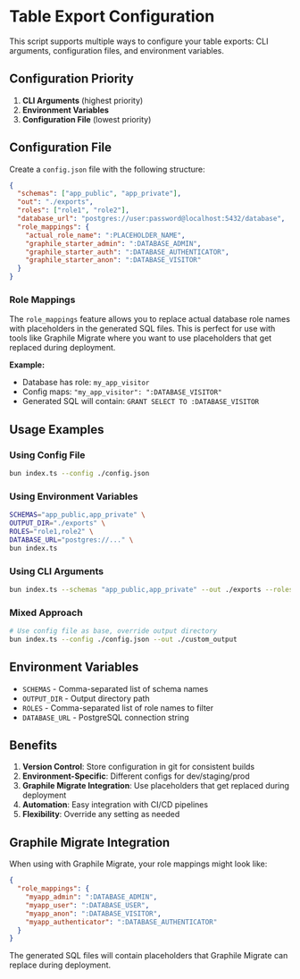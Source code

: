 # Table Export Configuration

This script supports multiple ways to configure your table exports: CLI arguments, configuration files, and environment variables.

## Configuration Priority

1. **CLI Arguments** (highest priority)
2. **Environment Variables**
3. **Configuration File** (lowest priority)

## Configuration File

Create a `config.json` file with the following structure:

```json
{
  "schemas": ["app_public", "app_private"],
  "out": "./exports",
  "roles": ["role1", "role2"],
  "database_url": "postgres://user:password@localhost:5432/database",
  "role_mappings": {
    "actual_role_name": ":PLACEHOLDER_NAME",
    "graphile_starter_admin": ":DATABASE_ADMIN",
    "graphile_starter_auth": ":DATABASE_AUTHENTICATOR",
    "graphile_starter_anon": ":DATABASE_VISITOR"
  }
}
```

### Role Mappings

The `role_mappings` feature allows you to replace actual database role names with placeholders in the generated SQL files. This is perfect for use with tools like Graphile Migrate where you want to use placeholders that get replaced during deployment.

**Example:**

- Database has role: `my_app_visitor`
- Config maps: `"my_app_visitor": ":DATABASE_VISITOR"`
- Generated SQL will contain: `GRANT SELECT TO :DATABASE_VISITOR`

## Usage Examples

### Using Config File

```bash
bun index.ts --config ./config.json
```

### Using Environment Variables

```bash
SCHEMAS="app_public,app_private" \
OUTPUT_DIR="./exports" \
ROLES="role1,role2" \
DATABASE_URL="postgres://..." \
bun index.ts
```

### Using CLI Arguments

```bash
bun index.ts --schemas "app_public,app_private" --out ./exports --roles "role1,role2"
```

### Mixed Approach

```bash
# Use config file as base, override output directory
bun index.ts --config ./config.json --out ./custom_output
```

## Environment Variables

- `SCHEMAS` - Comma-separated list of schema names
- `OUTPUT_DIR` - Output directory path
- `ROLES` - Comma-separated list of role names to filter
- `DATABASE_URL` - PostgreSQL connection string

## Benefits

1. **Version Control**: Store configuration in git for consistent builds
2. **Environment-Specific**: Different configs for dev/staging/prod
3. **Graphile Migrate Integration**: Use placeholders that get replaced during deployment
4. **Automation**: Easy integration with CI/CD pipelines
5. **Flexibility**: Override any setting as needed

## Graphile Migrate Integration

When using with Graphile Migrate, your role mappings might look like:

```json
{
  "role_mappings": {
    "myapp_admin": ":DATABASE_ADMIN",
    "myapp_user": ":DATABASE_USER",
    "myapp_anon": ":DATABASE_VISITOR",
    "myapp_authenticator": ":DATABASE_AUTHENTICATOR"
  }
}
```

The generated SQL files will contain placeholders that Graphile Migrate can replace during deployment.
